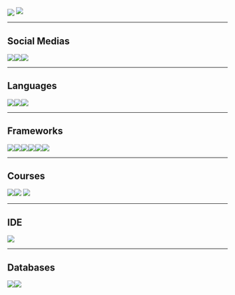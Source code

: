 <div>
  <img align="center" src="https://github-readme-stats.vercel.app/api?username=julianostroschon&show_icons=true&theme=dark&hide=stars,issues&&count_private=true" />
  <img src="https://github-readme-stats.vercel.app/api/wakatime?username=julianostroschon" />
</div>

----

## Social Medias

<div style="display: flex;">
  <a href="https://www.linkedin.com/in/juliano-stroschon-a199211ab/">
    <img src="https://img.shields.io/badge/linkedin-%230077B5.svg?&style=for-the-badge&logo=linkedin&logoColor=white" />
  </a>
  <a href="https://www.instagram.com/julianostroschon/" >
    <img src="https://img.shields.io/badge/instagram-%23E4405F.svg?&style=for-the-badge&logo=instagram&logoColor=white">
  </a>
  <a href="https://www.facebook.com/julianostroschon">
    <img src="https://img.shields.io/badge/facebook-%231877F2.svg?&style=for-the-badge&logo=facebook&logoColor=white">
  </a>
</div>

---

## Languages

<div style="display: flex;">
  <img src="https://img.shields.io/badge/HTML5-E34F26?style=for-the-badge&logo=html5&logoColor=white" />
  <img src="https://img.shields.io/badge/JavaScript-323330?style=for-the-badge&logo=javascript&logoColor=F7DF1E" />
  <img src="https://img.shields.io/badge/TypeScript-007ACC?style=for-the-badge&logo=typescript&logoColor=white" />
</div>

---

## Frameworks

<div style="display: flex;">
  <img src="https://img.shields.io/badge/Apollo%20GraphQL-311C87?&style=for-the-badge&logo=Apollo%20GraphQL&logoColor=white" >
  <img src="https://img.shields.io/badge/GraphQl-E10098?style=for-the-badge&logo=graphql&logoColor=white" >
  <img src="https://img.shields.io/badge/Quasar-1976D2?style=for-the-badge&logo=quasar&logoColor=white" >
  <img src="https://img.shields.io/badge/Vite-B73BFE?style=for-the-badge&logo=vite&logoColor=FFD62E" >
  <img src="https://img.shields.io/badge/Vue.js-35495E?style=for-the-badge&logo=vuedotjs&logoColor=4FC08D" >
  <img src="https://img.shields.io/badge/Yarn-2C8EBB?style=for-the-badge&logo=yarn&logoColor=white" >
</div>

---

## Courses

<img src="https://img.shields.io/badge/Udemy-EC5252?style=for-the-badge&logo=Udemy&logoColor=white" /><img src="https://img.shields.io/badge/Exercism-009CAB?style=for-the-badge&logo=exercism&logoColor=white" />
<img src="https://img.shields.io/badge/Duolingo-58CC02?style=for-the-badge&logo=Duolingo&logoColor=white" />

---

## IDE

<img src="https://img.shields.io/badge/Visual_Studio_Code-0078D4?style=for-the-badge&logo=visual%20studio%20code&logoColor=white" />

---

## Databases

<div style="display: flex;">
  <img src="https://img.shields.io/badge/PostgreSQL-316192?style=for-the-badge&logo=postgresql&logoColor=white" />
  <img src="https://img.shields.io/badge/MySQL-005C84?style=for-the-badge&logo=mysql&logoColor=white" />
</div>
